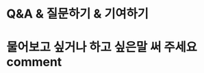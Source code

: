 # Q&A & 질문하기 &  기여하기

<h1 id="comment">물어보고 싶거나 하고 싶은말 써 주세요comment</h1>

<script src="https://utteranc.es/client.js" repo="YoungHaKim7/blog_comments_bot" issue-term="url"
    theme="github-light" crossorigin="anonymous" async>
</script>

